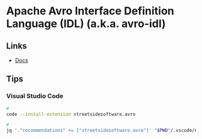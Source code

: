 # Apache Avro Interface Definition Language (IDL) (a.k.a. avro-idl)

## Links

- [Docs](https://avro.apache.org/docs/current/idl.html)

## Tips

### Visual Studio Code

```sh
#
code --install-extension streetsidesoftware.avro

#
jq '."recommendations" += ["streetsidesoftware.avro"]' "$PWD"/.vscode/extensions.json | sponge "$PWD"/.vscode/extensions.json
```

